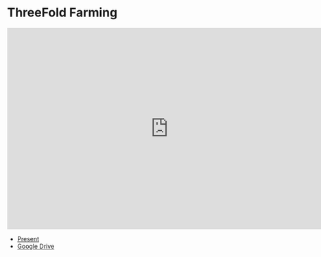 
# ThreeFold Farming

<iframe src="https://docs.google.com/presentation/d/e/2PACX-1vTp-0w7iKIvv-T29P9ESyS9hztFfPSyoidJyr2eYz1HIhYXK_doIskPp4E9mtARBemWhbyyPnUwWGIp/embed?start=false&loop=false&delayms=10000" frameborder="0" width="750" height="470" allowfullscreen="true" mozallowfullscreen="true" webkitallowfullscreen="true"></iframe>

- [Present](http://farming_slides.threefold.me)
- [Google Drive](https://docs.google.com/presentation/d/11FE7i7DkBO39pYzPpIp_mdafiHdPUMuWN0BoIM0KFjc/edit?usp=drive_web&ouid=101460153806293923139)


